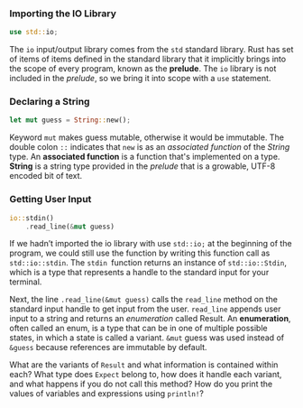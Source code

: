 ### Importing the IO Library
```rust
use std::io;
```
The `io` input/output library comes from the `std` standard library. Rust has set of items of items defined in the standard library that it implicitly brings into the scope of every program, known as the **prelude**. The `io` library is not included in the *prelude*, so we bring it into scope with a `use` statement.

### Declaring a String
```rust
let mut guess = String::new();
```

Keyword `mut` makes guess mutable, otherwise it would be immutable. The double colon `::` indicates that `new` is as an *associated function* of the *String* type. An **associated function** is a function that's implemented on a type. **String** is a string type provided in the *prelude* that is a growable, UTF-8 encoded bit of text.


### Getting User Input
```rust
io::stdin()
    .read_line(&mut guess)
```
If we hadn’t imported the io library with use `std::io;` at the beginning of the program, we could still use the function by writing this function call as `std::io::stdin`. The `stdin `function returns an instance of `std::io::Stdin`, which is a type that represents a handle to the standard input for your terminal.

Next, the line `.read_line(&mut guess)` calls the `read_line` method on the standard input handle to get input from the user. `read_line` appends user input to a string and returns an *enumeration* called Result. An **enumeration**, often called an enum, is a type that can be in one of multiple possible states, in which a state is called a variant. `&mut` guess was used instead of `&guess` because references are immutable by default.

What are the variants of `Result` and what information is contained within each?
What type does `Expect` belong to, how does it handle each variant, and what happens if you do not call this method?
How do you print the values of variables and expressions using `println!`?